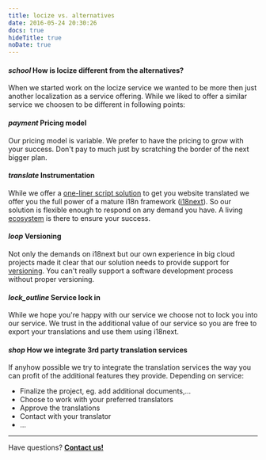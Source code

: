 ```yaml
---
title: locize vs. alternatives
date: 2016-05-24 20:30:26
docs: true
hideTitle: true
noDate: true
---
```


<h4 class="headline"><i class="material-icons" translated>school</i> How is locize different from the alternatives?</h4>

When we started work on the locize service we wanted to be more then just another localization as a service offering. While we liked to offer a similar service we choosen to be different in following points:

<h4 class="headline extra-margin"><i class="material-icons" translated>payment</i> Pricing model</h4>

Our pricing model is variable. We prefer to have the pricing to grow with your success. Don't pay to much just by scratching the border of the next bigger plan.

<h4 class="headline extra-margin"><i class="material-icons" translated>translate</i> Instrumentation</h4>

While we offer a [one-liner script solution](/integration.html) to get you website translated we offer you the full power of a mature i18n framework ([i18next](http://i18next.com)). So our solution is flexible enough to respond on any demand you have. A living [ecosystem](http://i18next.com/docs/ecosystem/) is there to ensure your success.


<h4 class="headline extra-margin"><i class="material-icons" translated>loop</i> Versioning</h4>

Not only the demands on i18next but our own experience in big cloud projects made it clear that our solution needs to provide support for [versioning](/versioning.html). You can't really support a software development process without proper versioning.

<h4 class="headline extra-margin"><i class="material-icons" translated>lock_outline</i> Service lock in</h4>

While we hope you're happy with our service we choose not to lock you into our service. We trust in the additional value of our service so you are free to export your translations and use them using i18next.


<h4 class="headline extra-margin"><i class="material-icons" translated>shop</i> How we integrate 3rd party translation services</h4>

If anyhow possible we try to integrate the translation services the way you can profit of the additional features they provide. Depending on service:


- Finalize the project, eg. add additional documents,...
- Choose to work with your preferred translators
- Approve the translations
- Contact with your translator
- ...


<div class="contact">
<hr />
<p class="callout extra-margin">Have questions? <strong><a href="mailto:support@locize.com">Contact us!</a></strong></p>
</div>

